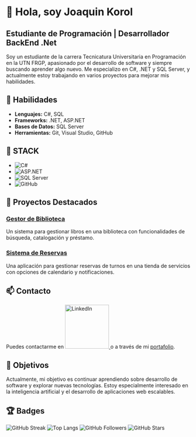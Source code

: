 # 👋 Hola, soy Joaquin Korol
## Estudiante de Programación | Desarrollador BackEnd .Net

Soy un estudiante de la carrera Tecnicatura Universitaria en Programación en la UTN FRGP, apasionado por el desarrollo de software y siempre buscando aprender algo nuevo. Me especializo en C#, .NET y SQL Server, y actualmente estoy trabajando en varios proyectos para mejorar mis habilidades.

## 💪 Habilidades
- **Lenguajes:** C#, SQL
- **Frameworks:** .NET, ASP.NET
- **Bases de Datos:** SQL Server
- **Herramientas:** Git, Visual Studio, GitHub

## 🚀 STACK
- ![C#](https://img.shields.io/badge/-C%23-blue)
- ![ASP.NET](https://img.shields.io/badge/-ASP.NET-5C2D91)
- ![SQL Server](https://img.shields.io/badge/-SQL%20Server-CC2927)
- ![GitHub](https://img.shields.io/badge/GitHub-181717?style=for-the-badge&logo=github&logoColor=white)

## 💼 Proyectos Destacados

### [Gestor de Biblioteca](https://github.com/tuusuario/gestor-biblioteca)
Un sistema para gestionar libros en una biblioteca con funcionalidades de búsqueda, catalogación y préstamo.

### [Sistema de Reservas](https://github.com/tuusuario/sistema-reservas)
Una aplicación para gestionar reservas de turnos en una tienda de servicios con opciones de calendario y notificaciones.

## 📫 Contacto
Puedes contactarme en <a href="https://www.linkedin.com/in/joaquin-korol/">
  <img src="https://img.shields.io/badge/LinkedIn-0A66C2?style=for-the-badge&logo=linkedin&logoColor=white" alt="LinkedIn" width="120"/>
</a> o a través de mi [portafolio](https://tuportafolio.com).

## 🎯 Objetivos
Actualmente, mi objetivo es continuar aprendiendo sobre desarrollo de software y explorar nuevas tecnologías. Estoy especialmente interesado en la inteligencia artificial y el desarrollo de aplicaciones web escalables.

## 🏆 Badges
![GitHub Streak](https://github-readme-streak-stats.herokuapp.com/?user=joaquinkorol&theme=transparent&hide_border=false)
![Top Langs](https://github-readme-stats.vercel.app/api/top-langs/?username=joaquinkorol&layout=compact)
![GitHub Followers](https://img.shields.io/github/followers/joaquinkorol?style=social)
![GitHub Stars](https://img.shields.io/github/stars/joaquinkorol?style=social)
